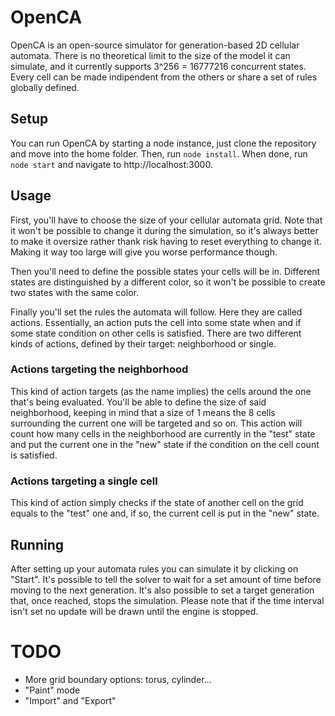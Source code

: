 # OpenCA

OpenCA is an open-source simulator for generation-based 2D cellular automata.
There is no theoretical limit to the size of the model it can simulate, and it currently supports 3^256 = 16777216 concurrent states. Every cell can be made indipendent from the others or share a set of rules globally defined.

## Setup

You can run OpenCA by starting a node instance, just clone the repository and move into the home folder.
Then, run `node install`. When done, run `node start` and navigate to http://localhost:3000.

## Usage

First, you'll have to choose the size of your cellular automata grid.
Note that it won't be possible to change it during the simulation, so it's always better to make it oversize rather thank risk having to reset everything to change it. Making it way too large will give you worse performance though.

Then you'll need to define the possible states your cells will be in. Different states are distinguished by a different color, so it won't be possible to create two states with the same color.

Finally you'll set the rules the automata will follow. Here they are called actions.
Essentially, an action puts the cell into some state when and if some state condition on other cells is satisfied.
There are two different kinds of actions, defined by their target: neighborhood or single.

### Actions targeting the neighborhood
This kind of action targets (as the name implies) the cells around the one that's being evaluated.
You'll be able to define the size of said neighborhood, keeping in mind that a size of 1 means the 8 cells surrounding the current one will be targeted and so on.
This action will count how many cells in the neighborhood are currently in the "test" state and put the current one in the "new" state if the condition on the cell count is satisfied.

### Actions targeting a single cell
This kind of action simply checks if the state of another cell on the grid equals to the "test" one and, if so, the current cell is put in the "new" state.

## Running

After setting up your automata rules you can simulate it by clicking on "Start". It's possible to tell the solver to wait for a set amount of time before moving to the next generation. It's also possible to set a target generation that, once reached, stops the simulation. Please note that if the time interval isn't set no update will be drawn until the engine is stopped.

# TODO
- More grid boundary options: torus, cylinder...
- "Paint" mode
- "Import" and "Export"
